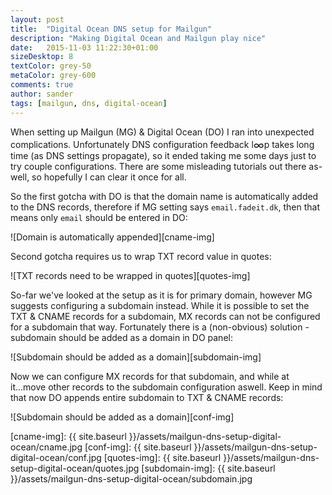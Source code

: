 ```yaml
---
layout: post
title:  "Digital Ocean DNS setup for Mailgun"
description: "Making Digital Ocean and Mailgun play nice"
date:   2015-11-03 11:22:30+01:00
sizeDesktop: 8
textColor: grey-50
metaColor: grey-600
comments: true
author: sander
tags: [mailgun, dns, digital-ocean]
---
```


When setting up Mailgun (MG) & Digital Ocean (DO) I ran into unexpected complications. Unfortunately DNS configuration feedback l<font size="4" style="position:relative; top:2px;">&infin;</font>p takes long time (as DNS settings propagate), so it ended taking me some days just to try couple configurations. There are some misleading tutorials out there as-well, so hopefully I can clear it once for all.

So the first gotcha with DO is that the domain name is automatically added to the DNS records, therefore if MG setting says `email.fadeit.dk`, then that means only `email` should be entered in DO:

![Domain is automatically appended][cname-img]

Second gotcha requires us to wrap TXT record value in quotes:

![TXT records need to be wrapped in quotes][quotes-img]

So-far we've looked at the setup as it is for primary domain, however MG suggests configuring a subdomain instead. While it is possible to set the TXT & CNAME records for a subdomain, MX records can not be configured for a subdomain that way. Fortunately there is a (non-obvious) solution - subdomain should be added as a domain in DO panel:

![Subdomain should be added as a domain][subdomain-img]

Now we can configure MX records for that subdomain, and while at it...move other records to the subdomain configuration aswell. Keep in mind that now DO appends entire subdomain to TXT & CNAME records:

![Subdomain should be added as a domain][conf-img]


[cname-img]: {{ site.baseurl }}/assets/mailgun-dns-setup-digital-ocean/cname.jpg
[conf-img]: {{ site.baseurl }}/assets/mailgun-dns-setup-digital-ocean/conf.jpg
[quotes-img]: {{ site.baseurl }}/assets/mailgun-dns-setup-digital-ocean/quotes.jpg
[subdomain-img]: {{ site.baseurl }}/assets/mailgun-dns-setup-digital-ocean/subdomain.jpg
